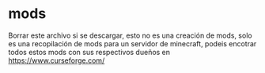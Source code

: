 # mods

Borrar este archivo si se descargar, esto no es una creación de mods, solo es una recopilación de mods para un servidor de minecraft, podeis encotrar todos estos mods con sus respectivos dueños en https://www.curseforge.com/
